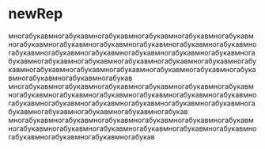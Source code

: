 # newRep
многабукавмногабукавмногабукавмногабукавмногабукавмногабукавмногабукавмногабукавмногабукавмногабукавмногабукавмногабукавмногабукавмногабукавмногабукавмногабукавмногабукавмногабукавмногабукавмногабукавмногабукавмногабукавмногабукавмногабукавмногабукавмногабукавмногабукавмногабукавмногабукавмногабукавмногабукавмногабукавмногабукавмногабукав
многабукавмногабукавмногабукавмногабукавмногабукавмногабукавмногабукавмногабукавмногабукавмногабукавмногабукавмногабукавмногабукавмногабукавмногабукавмногабукавмногабукавмногабукавмногабукавмногабукавмногабукавмногабукавмногабукав
многабукавмногабукавмногабукавмногабукавмногабукавмногабукавмногабукавмногабукавмногабукавмногабукавмногабукавмногабукавмногабукавмногабукавмногабукавмногабукав